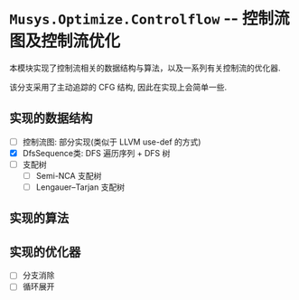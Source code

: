 # `Musys.Optimize.Controlflow` -- 控制流图及控制流优化

本模块实现了控制流相关的数据结构与算法，以及一系列有关控制流的优化器.

该分支采用了主动追踪的 CFG 结构, 因此在实现上会简单一些.

## 实现的数据结构

- [ ] 控制流图: 部分实现(类似于 LLVM use-def 的方式)
- [x] DfsSequence类: DFS 遍历序列 + DFS 树
- [ ] 支配树
  - [ ] Semi-NCA 支配树
  - [ ] Lengauer–Tarjan 支配树

## 实现的算法

## 实现的优化器

- [ ] 分支消除
- [ ] 循环展开